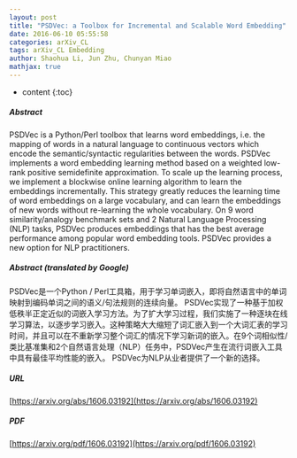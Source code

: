 ```yaml
---
layout: post
title: "PSDVec: a Toolbox for Incremental and Scalable Word Embedding"
date: 2016-06-10 05:55:58
categories: arXiv_CL
tags: arXiv_CL Embedding
author: Shaohua Li, Jun Zhu, Chunyan Miao
mathjax: true
---
```


* content
{:toc}

##### Abstract
PSDVec is a Python/Perl toolbox that learns word embeddings, i.e. the mapping of words in a natural language to continuous vectors which encode the semantic/syntactic regularities between the words. PSDVec implements a word embedding learning method based on a weighted low-rank positive semidefinite approximation. To scale up the learning process, we implement a blockwise online learning algorithm to learn the embeddings incrementally. This strategy greatly reduces the learning time of word embeddings on a large vocabulary, and can learn the embeddings of new words without re-learning the whole vocabulary. On 9 word similarity/analogy benchmark sets and 2 Natural Language Processing (NLP) tasks, PSDVec produces embeddings that has the best average performance among popular word embedding tools. PSDVec provides a new option for NLP practitioners.

##### Abstract (translated by Google)
PSDVec是一个Python / Perl工具箱，用于学习单词嵌入，即将自然语言中的单词映射到编码单词之间的语义/句法规则的连续向量。 PSDVec实现了一种基于加权低秩半正定近似的词嵌入学习方法。为了扩大学习过程，我们实施了一种逐块在线学习算法，以逐步学习嵌入。这种策略大大缩短了词汇嵌入到一个大词汇表的学习时间，并且可以在不重新学习整个词汇的情况下学习新词的嵌入。在9个词相似性/类比基准集和2个自然语言处理（NLP）任务中，PSDVec产生在流行词嵌入工具中具有最佳平均性能的嵌入。 PSDVec为NLP从业者提供了一个新的选择。

##### URL
[https://arxiv.org/abs/1606.03192](https://arxiv.org/abs/1606.03192)

##### PDF
[https://arxiv.org/pdf/1606.03192](https://arxiv.org/pdf/1606.03192)

